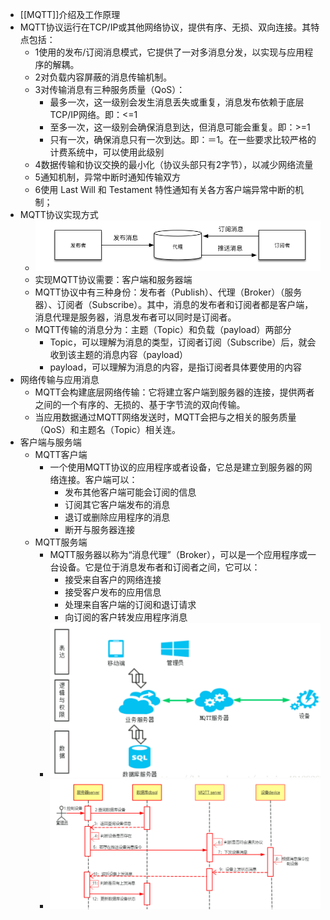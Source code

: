 - [[MQTT]]介绍及工作原理
- MQTT协议运行在TCP/IP或其他网络协议，提供有序、无损、双向连接。其特点包括：
	- 1使用的发布/订阅消息模式，它提供了一对多消息分发，以实现与应用程序的解耦。
	- 2对负载内容屏蔽的消息传输机制。
	- 3对传输消息有三种服务质量（QoS）：
		- 最多一次，这一级别会发生消息丢失或重复，消息发布依赖于底层TCP/IP网络。即：<=1
		- 至多一次，这一级别会确保消息到达，但消息可能会重复。即：>=1
		- 只有一次，确保消息只有一次到达。即：＝1。在一些要求比较严格的计费系统中，可以使用此级别
	- 4数据传输和协议交换的最小化（协议头部只有2字节），以减少网络流量
	- 5通知机制，异常中断时通知传输双方
	- 6使用 Last Will 和 Testament 特性通知有关各方客户端异常中断的机制；
- MQTT协议实现方式
	- ![image.png](../assets/image_1660894588535_0.png)
	- 实现MQTT协议需要：客户端和服务器端
	- MQTT协议中有三种身份：发布者（Publish）、代理（Broker）（服务器）、订阅者（Subscribe）。其中，消息的发布者和订阅者都是客户端，消息代理是服务器，消息发布者可以同时是订阅者。
	- MQTT传输的消息分为：主题（Topic）和负载（payload）两部分
		- Topic，可以理解为消息的类型，订阅者订阅（Subscribe）后，就会收到该主题的消息内容（payload）
		- payload，可以理解为消息的内容，是指订阅者具体要使用的内容
- 网络传输与应用消息
	- MQTT会构建底层网络传输：它将建立客户端到服务器的连接，提供两者之间的一个有序的、无损的、基于字节流的双向传输。
	- 当应用数据通过MQTT网络发送时，MQTT会把与之相关的服务质量（QoS）和主题名（Topic）相关连。
- 客户端与服务端
	- MQTT客户端
		- 一个使用MQTT协议的应用程序或者设备，它总是建立到服务器的网络连接。客户端可以：
			- 发布其他客户端可能会订阅的信息
			- 订阅其它客户端发布的消息
			- 退订或删除应用程序的消息
			- 断开与服务器连接
	- MQTT服务端
		- MQTT服务器以称为“消息代理”（Broker），可以是一个应用程序或一台设备。它是位于消息发布者和订阅者之间，它可以：
			- 接受来自客户的网络连接
			- 接受客户发布的应用信息
			- 处理来自客户端的订阅和退订请求
			- 向订阅的客户转发应用程序消息
		- ![image.png](../assets/image_1660894733669_0.png)
		- ![image.png](../assets/image_1660894745800_0.png)